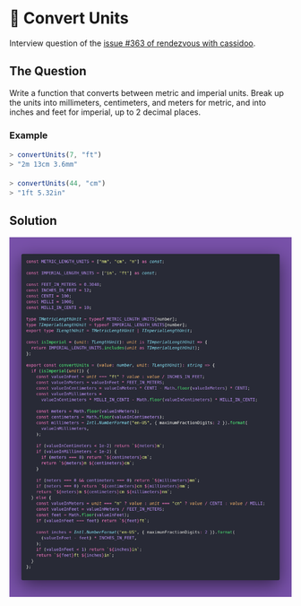 # 🌇 Convert Units

Interview question of the [issue #363 of rendezvous with cassidoo](https://buttondown.email/cassidoo/archive/you-waste-years-by-not-being-able-to-waste-hours/).

## The Question

Write a function that converts between metric
and imperial units. Break up the units into
millimeters, centimeters, and meters for
metric, and into inches and feet for imperial,
up to 2 decimal places.

### Example

```js
> convertUnits(7, "ft")
> "2m 13cm 3.6mm"

> convertUnits(44, "cm")
> "1ft 5.32in"
```

## Solution

![Code Polaroid](./code-screenshot.png)
